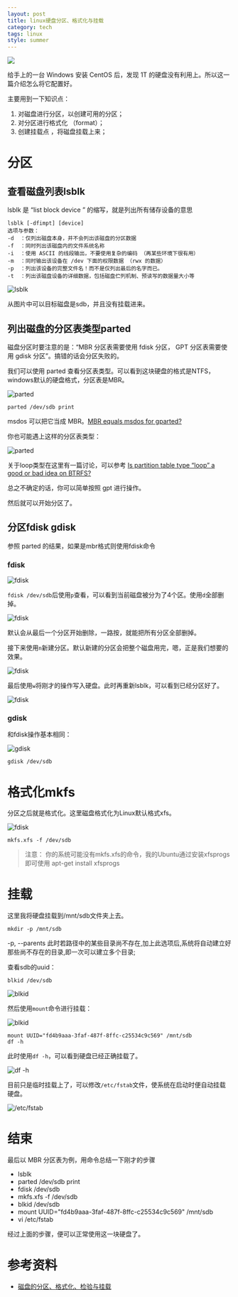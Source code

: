 ```yaml
---
layout: post
title: linux硬盘分区、格式化与挂载
category: tech
tags: linux
style: summer
---
```

![](https://cdn.kelu.org/blog/tags/linux.jpg)


给手上的一台 Windows 安装 CentOS 后，发现 1T 的硬盘没有利用上。所以这一篇介绍怎么将它配置好。

主要用到一下知识点：

1.  对磁盘进行分区，以创建可用的分区；
1.  对分区进行格式化 （format）；
1.  创建挂载点 ，将磁盘挂载上来；

# 分区

## 查看磁盘列表lsblk

lsblk 是 “list block device ” 的缩写，就是列出所有储存设备的意思

```
lsblk [-dfimpt] [device]
选项与参数：
-d  ：仅列出磁盘本身，并不会列出该磁盘的分区数据
-f  ：同时列出该磁盘内的文件系统名称
-i  ：使用 ASCII 的线段输出，不要使用复杂的编码 （再某些环境下很有用）
-m  ：同时输出该设备在 /dev 下面的权限数据 （rwx 的数据）
-p  ：列出该设备的完整文件名！而不是仅列出最后的名字而已。
-t  ：列出该磁盘设备的详细数据，包括磁盘伫列机制、预读写的数据量大小等
```
![lsblk](https://cdn.kelu.org/blog/2017/10/block1.jpg)

从图片中可以目标磁盘是sdb，并且没有挂载进来。

## 列出磁盘的分区表类型parted

磁盘分区时要注意的是：“MBR 分区表需要使用 fdisk 分区， GPT 分区表需要使用 gdisk 分区”。搞错的话会分区失败的。

我们可以使用 parted 查看分区表类型。可以看到这块硬盘的格式是NTFS，windows默认的硬盘格式，分区表是MBR。

![parted](https://cdn.kelu.org/blog/2017/10/block2.jpg)

	parted /dev/sdb print

msdos 可以把它当成 MBR。[MBR equals msdos for gparted?](https://superuser.com/questions/700770/mbr-equals-msdos-for-gparted)

你也可能遇上这样的分区表类型：

![parted](https://cdn.kelu.org/blog/2017/10/block13.jpg)

关于loop类型在这里有一篇讨论，可以参考 [Is partition table type “loop” a good or bad idea on BTRFS?](https://unix.stackexchange.com/questions/166569/is-partition-table-type-loop-a-good-or-bad-idea-on-btrfs)

总之不确定的话，你可以简单按照 gpt 进行操作。

然后就可以开始分区了。

## 分区fdisk gdisk

参照 parted 的结果，如果是mbr格式则使用fdisk命令

### fdisk

![fdisk](https://cdn.kelu.org/blog/2017/10/block3.jpg)

`fdisk /dev/sdb`后使用`p`查看，可以看到当前磁盘被分为了4个区。使用`d`全部删掉。

![fdisk](https://cdn.kelu.org/blog/2017/10/block4.jpg)

默认会从最后一个分区开始删除，一路按，就能把所有分区全部删掉。

接下来使用`n`新建分区。默认新建的分区会把整个磁盘用完，嗯，正是我们想要的效果。

![fdisk](https://cdn.kelu.org/blog/2017/10/block5.jpg)

最后使用`w`将刚才的操作写入硬盘。此时再重新lsblk，可以看到已经分区好了。

![fdisk](https://cdn.kelu.org/blog/2017/10/block6.jpg)

### gdisk

和fdisk操作基本相同：

![gdisk](https://cdn.kelu.org/blog/2017/10/block6.jpg)

	gdisk /dev/sdb

# 格式化mkfs

分区之后就是格式化。这里磁盘格式化为Linux默认格式xfs。

![fdisk](https://cdn.kelu.org/blog/2017/10/block7.jpg)

	mkfs.xfs -f /dev/sdb

> 注意：
> 你的系统可能没有mkfs.xfs的命令，我的Ubuntu通过安装xfsprogs即可使用
> 	apt-get install xfsprogs 	

# 挂载

这里我将硬盘挂载到/mnt/sdb文件夹上去。

	mkdir -p /mnt/sdb

-p, --parents  此时若路径中的某些目录尚不存在,加上此选项后,系统将自动建立好那些尚不存在的目录,即一次可以建立多个目录;

查看sdb的uuid：

	blkid /dev/sdb

![blkid](https://cdn.kelu.org/blog/2017/10/block8.jpg)

然后使用`mount`命令进行挂载：

![blkid](https://cdn.kelu.org/blog/2017/10/block9.jpg)

	mount UUID="fd4b9aaa-3faf-487f-8ffc-c25534c9c569" /mnt/sdb
	df -h

此时使用`df -h`，可以看到硬盘已经正确挂载了。

![df -h](https://cdn.kelu.org/blog/2017/10/block10.jpg)

目前只是临时挂载上了，可以修改`/etc/fstab`文件，使系统在启动时便自动挂载硬盘。

![/etc/fstab](https://cdn.kelu.org/blog/2017/10/block11.jpg)

# 结束

最后以 MBR 分区表为例，用命令总结一下刚才的步骤

* lsblk
* parted /dev/sdb print
* fdisk /dev/sdb
* mkfs.xfs -f /dev/sdb
* blkid /dev/sdb
* mount UUID="fd4b9aaa-3faf-487f-8ffc-c25534c9c569" /mnt/sdb
* vi /etc/fstab

经过上面的步骤，便可以正常使用这一块硬盘了。

# 参考资料

* [磁盘的分区、格式化、检验与挂载](https://wizardforcel.gitbooks.io/vbird-linux-basic-4e/content/61.html)